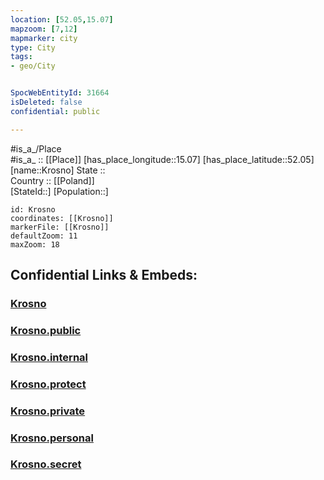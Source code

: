 ```yaml
---
location: [52.05,15.07] 
mapzoom: [7,12] 
mapmarker: city 
type: City
tags:
- geo/City


SpocWebEntityId: 31664
isDeleted: false
confidential: public

---
```

#is_a_/Place  
#is_a_ :: [[Place]] 
[has_place_longitude::15.07] 
[has_place_latitude::52.05] 
[name::Krosno] 
State ::  
Country :: [[Poland]]  
[StateId::] 
[Population::] 



```leaflet
id: Krosno
coordinates: [[Krosno]] 
markerFile: [[Krosno]] 
defaultZoom: 11 
maxZoom: 18
```


## Confidential Links & Embeds: 

### [Krosno](/_Standards/Earth/Continent/Europe/Europe~East/Poland/Provinces~Poland/Lubusz/City/Krosno.md) 

### [Krosno.public](/_public/Earth/Continent/Europe/Europe~East/Poland/Provinces~Poland/Lubusz/City/Krosno.public.md) 

### [Krosno.internal](/_internal/Earth/Continent/Europe/Europe~East/Poland/Provinces~Poland/Lubusz/City/Krosno.internal.md) 

### [Krosno.protect](/_protect/Earth/Continent/Europe/Europe~East/Poland/Provinces~Poland/Lubusz/City/Krosno.protect.md) 

### [Krosno.private](/_private/Earth/Continent/Europe/Europe~East/Poland/Provinces~Poland/Lubusz/City/Krosno.private.md) 

### [Krosno.personal](/_personal/Earth/Continent/Europe/Europe~East/Poland/Provinces~Poland/Lubusz/City/Krosno.personal.md) 

### [Krosno.secret](/_secret/Earth/Continent/Europe/Europe~East/Poland/Provinces~Poland/Lubusz/City/Krosno.secret.md)

